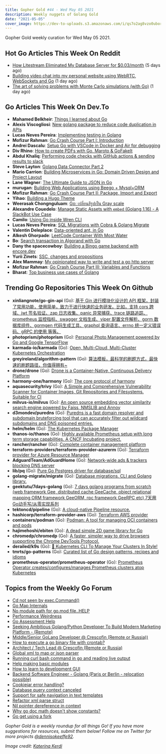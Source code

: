 ```yaml
---
title: Gopher Gold #44 - Wed May 05 2021
description: Weekly nuggets of Golang Gold
date: "2021-05-05"
cover_image: https://dev-to-uploads.s3.amazonaws.com/i/qs7o2ag8vzo0uborgc7v.png
---
```


Gopher Gold weekly curation for Wed May 05 2021.

## Hot Go Articles This Week On Reddit

- [How Litestream Eliminated My Database Server for $0.03/month](https://www.reddit.com/r/golang/comments/n15ikk/how_litestream_eliminated_my_database_server_for/) (5 days ago)
- [Building video chat into my personal website using WebRTC, WebSockets and Go](https://www.reddit.com/r/golang/comments/n48lqv/building_video_chat_into_my_personal_website/) (1 day ago)
- [The art of solving problems with Monte Carlo simulations (with Go)](https://www.reddit.com/r/golang/comments/n3utm8/the_art_of_solving_problems_with_monte_carlo/) (1 day ago)

## Go Articles This Week On Dev.To

- **Mahamed Belkheir**: [Things I learned about Go](https://dev.to/belkheir/things-i-learned-about-go-23p6)
- **Alexis Viscogliosi**: [New golang package to reduce code duplication in APIs](https://dev.to/alexisvisco/new-golang-package-to-reduce-code-duplication-in-apis-945)
- **Lucas Neves Pereira**: [Implementing testing in Golang](https://dev.to/lucasnevespereira/implementing-testing-in-golang-4mcp)
- **Mofizur Rahman**: [Go Crash Course Part I: Introduction](https://dev.to/moficodes/go-crash-course-part-1-18h1)
- **Andrei Dascalu**: [Setup Go with VSCode in Docker and Air for debugging](https://dev.to/andreidascalu/setup-go-with-vscode-in-docker-for-debugging-24ch)
- **Div Rhino**: [How to create PDFs with Go, Maroto & GoFakeIt](https://dev.to/divrhino/creating-a-pdf-with-go-maroto-gofakeit-3c7m)
- **Abdul Khaliq**: [Performing code checks with GitHub actions & sending results to slack](https://dev.to/kha7iq/performing-code-checks-with-github-actions-sending-results-to-slack-m6l)
- **Steve Layton**: [Golang Data Connector Part 2](https://dev.to/shindakun/golang-data-connector-part-2-175o)
- **Mario Carrion**: [Building Microservices in Go: Domain Driven Design and Project Layout](https://dev.to/mariocarrion/microservices-in-go-domain-driven-design-and-project-layout-2108)
- **Lane Wagner**: [The Ultimate Guide to JSON in Go](https://dev.to/qvault/the-ultimate-guide-to-json-in-go-1inh)
- **murugan**: [Building Web Applications using Beego + Mysql+ORM](https://dev.to/krpmuruga/building-web-applications-using-beego-mysql-orm-4d2e)
- **Mofizur Rahman**: [Go Crash Course Part II: Package, Import and Export](https://dev.to/moficodes/go-crash-course-part-2-5g5j)
- **Yihao**: [Building a Hugo Theme](https://dev.to/yihao/building-a-hugo-theme-4moo)
- **Weerasak Chongnguluam**: [Go: เปลี่ยนสีรูปเป็น Gray scale](https://dev.to/iporsut/go-gray-scale-25e9)
- **Alexandre Couedelo**: [Manage Static Assets with `embed` (Golang 1.16) - A SlackBot Use Case](https://dev.to/xnok/manage-static-assets-with-embed-golang-1-16-a-slackbot-use-case-46pm)
- **Camilo**: [Using Go inside Wren CLI](https://dev.to/clsource/using-go-inside-wren-cli-1glp)
- **Lucas Neves Pereira**: [SQL Migrations with Cobra & Golang Migrate](https://dev.to/lucasnevespereira/sql-migrations-with-cobra-golang-migrate-3f75)
- **Valentin Deleplace**: [Data-oriented ant, in Go](https://dev.to/deleplace/data-oriented-ant-in-go-3eki)
- **Alkesh Ghorpade**: [LeetCode Container With Most Water](https://dev.to/_alkesh26/leetcode-container-with-most-water-1mcg)
- **Bo**: [Search transaction in Algorand with Go](https://dev.to/0xbf/search-transaction-in-algorand-with-go-4fa1)
- **Dany the spacecowboy**: [Building a Bingo game backend with encore.dev](https://dev.to/eagleera/building-a-bingo-game-backend-with-encore-dev-22o)
- **Yurii Zinets**: [SSC, changes and propositions](https://dev.to/yuriizinets/ssc-changes-and-propositions-imm)
- **Alex Mammay**: [My opinionated way to write and test a go http server](https://dev.to/amammay/my-opinionated-way-to-write-and-test-a-go-http-server-2o0e)
- **Mofizur Rahman**: [Go Crash Course Part III: Variables and Functions](https://dev.to/moficodes/go-crash-course-part-iii-variables-and-functions-22p7)
- **Bharat**: [Top business use cases of Golang](https://dev.to/softwebsub/top-business-use-cases-of-golang-43c6)

## Trending Go Repositories This Week On Github

- **xinliangnote/go-gin-api** (Go): [基于 Gin 进行模块化设计的 API 框架，封装了常用功能，使用简单，致力于进行快速的业务研发。比如，支持 cors 跨域、jwt 签名验证、zap 日志收集、panic 异常捕获、trace 链路追踪、prometheus 监控指标、swagger 文档生成、viper 配置文件解析、gorm 数据库组件、gormgen 代码生成工具、graphql 查询语言、errno 统一定义错误码、gRPC 的使用 等等。](https://github.com/xinliangnote/go-gin-api)
- **photoprism/photoprism** (Go): [Personal Photo Management powered by Go and Google TensorFlow](https://github.com/photoprism/photoprism)
- **karmada-io/karmada** (Go): [Open, Multi-Cloud, Multi-Cluster Kubernetes Orchestration](https://github.com/karmada-io/karmada)
- **greyireland/algorithm-pattern** (Go): [算法模板，最科学的刷题方式，最快速的刷题路径，你值得拥有~](https://github.com/greyireland/algorithm-pattern)
- **drone/drone** (Go): [Drone is a Container-Native, Continuous Delivery Platform](https://github.com/drone/drone)
- **harmony-one/harmony** (Go): [The core protocol of harmony](https://github.com/harmony-one/harmony)
- **aquasecurity/trivy** (Go): [A Simple and Comprehensive Vulnerability Scanner for Container Images, Git Repositories and Filesystems. Suitable for CI](https://github.com/aquasecurity/trivy)
- **milvus-io/milvus** (Go): [An open source embedding vector similarity search engine powered by Faiss, NMSLIB and Annoy](https://github.com/milvus-io/milvus)
- **d3mondev/puredns** (Go): [Puredns is a fast domain resolver and subdomain bruteforcing tool that can accurately filter out wildcard subdomains and DNS poisoned entries.](https://github.com/d3mondev/puredns)
- **helm/helm** (Go): [The Kubernetes Package Manager](https://github.com/helm/helm)
- **thanos-io/thanos** (Go): [Highly available Prometheus setup with long term storage capabilities. A CNCF Incubating project.](https://github.com/thanos-io/thanos)
- **rancher/rancher** (Go): [Complete container management platform](https://github.com/rancher/rancher)
- **terraform-providers/terraform-provider-azurerm** (Go): [Terraform provider for Azure Resource Manager](https://github.com/terraform-providers/terraform-provider-azurerm)
- **AdguardTeam/AdGuardHome** (Go): [Network-wide ads & trackers blocking DNS server](https://github.com/AdguardTeam/AdGuardHome)
- **lib/pq** (Go): [Pure Go Postgres driver for database/sql](https://github.com/lib/pq)
- **golang-migrate/migrate** (Go): [Database migrations. CLI and Golang library.](https://github.com/golang-migrate/migrate)
- **geektutu/7days-golang** (Go): [7 days golang programs from scratch (web framework Gee, distributed cache GeeCache, object relational mapping ORM framework GeeORM, rpc framework GeeRPC etc) 7天用Go动手写/从零实现系列](https://github.com/geektutu/7days-golang)
- **tektoncd/pipeline** (Go): [A cloud-native Pipeline resource.](https://github.com/tektoncd/pipeline)
- **hashicorp/terraform-provider-aws** (Go): [Terraform AWS provider](https://github.com/hashicorp/terraform-provider-aws)
- **containers/podman** (Go): [Podman: A tool for managing OCI containers and pods](https://github.com/containers/podman)
- **hajimehoshi/ebiten** (Go): [A dead simple 2D game library for Go](https://github.com/hajimehoshi/ebiten)
- **chromedp/chromedp** (Go): [A faster, simpler way to drive browsers supporting the Chrome DevTools Protocol.](https://github.com/chromedp/chromedp)
- **derailed/k9s** (Go): [🐶 Kubernetes CLI To Manage Your Clusters In Style!](https://github.com/derailed/k9s)
- **tmrts/go-patterns** (Go): [Curated list of Go design patterns, recipes and idioms](https://github.com/tmrts/go-patterns)
- **prometheus-operator/prometheus-operator** (Go): [Prometheus Operator creates/configures/manages Prometheus clusters atop Kubernetes](https://github.com/prometheus-operator/prometheus-operator)

## Topics from the Weekly Go Forum

- [Cd not seen by exec.Command()](https://forum.golangbridge.org/t/cd-not-seen-by-exec-command/23303)
- [Go Map Internals](https://forum.golangbridge.org/t/go-map-internals/23311)
- [No module path for go.mod file..HELP](https://forum.golangbridge.org/t/no-module-path-for-go-mod-file-help/23301)
- [Performance Weirdness](https://forum.golangbridge.org/t/performance-weirdness/23306)
- [Go Assessment Help](https://forum.golangbridge.org/t/go-assessment-help/23314)
- [Seeking Ambitious Golang/Python Developer To Build Modern Marketing Platform - (Remote)](https://forum.golangbridge.org/t/seeking-ambitious-golang-python-developer-to-build-modern-marketing-platform-remote/23337)
- [Middle/Senior GoLang Developer @ Crescofin (Remote or Russia))](https://forum.golangbridge.org/t/middle-senior-golang-developer-crescofin-remote-or-russia/23357)
- [How to execute a go binary file with crontab?](https://forum.golangbridge.org/t/how-to-execute-a-go-binary-file-with-crontab/23349)
- [Architect / Tech Lead @ Crescofin (Remote or Russia)](https://forum.golangbridge.org/t/architect-tech-lead-crescofin-remote-or-russia/23356)
- [Global xml to map or json parser](https://forum.golangbridge.org/t/global-xml-to-map-or-json-parser/23298)
- [Running curl bash command in go and reading live output](https://forum.golangbridge.org/t/running-curl-bash-command-in-go-and-reading-live-output/23339)
- [Help making basic modules](https://forum.golangbridge.org/t/help-making-basic-modules/23342)
- [How to learn to development GUI](https://forum.golangbridge.org/t/how-to-learn-to-development-gui/23345)
- [Backend Software Engineer - Golang (Paris or Berlin - relocation possible)](https://forum.golangbridge.org/t/backend-software-engineer-golang-paris-or-berlin-relocation-possible/23374)
- [Cookiejar error handling?](https://forum.golangbridge.org/t/cookiejar-error-handling/23372)
- [Database query context canceled](https://forum.golangbridge.org/t/database-query-context-canceled/23350)
- [Support for safe navigation in text templates](https://forum.golangbridge.org/t/support-for-safe-navigation-in-text-templates/23325)
- [Refactor xml parse struct](https://forum.golangbridge.org/t/refactor-xml-parse-struct/23333)
- [Nil pointer dereference in context](https://forum.golangbridge.org/t/nil-pointer-dereference-in-context/23376)
- [Why go doc math doesn't show constants?](https://forum.golangbridge.org/t/why-go-doc-math-doesnt-show-constants/23353)
- [Go get using a fork](https://forum.golangbridge.org/t/go-get-using-a-fork/23361)

_Gopher Gold is a weekly roundup for all things Go! If you have more suggestions for resources, submit them below! Follow me on Twitter for more projects [@dennisokeeffe92](https://twitter.com/dennisokeeffe92)._

_Image credit: [Katerina Kerdi](https://unsplash.com/@katekerdi)_